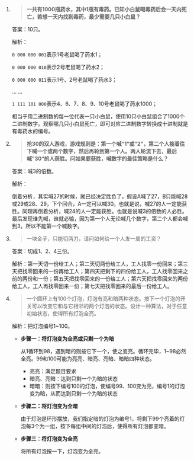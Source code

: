 1. > **一共有1000瓶药水，其中1瓶有毒药。已知小白鼠喝毒药后会一天内死亡，若想一天内找到毒药，最少需要几只小白鼠？**

   答案：10只。

   解析：

   `0 000 000 001`表示1号老鼠喝了药水1；

   `0 000 000 010`表示2号老鼠喝了药水2；

   `0 000 000 011`表示1号、2号老鼠喝了药水3；

   ... ...

   `1 111 101 000`表示4、6、7、8、9、10号老鼠喝了药水1000；

   相当于用二进制数的每一位代表一只小白鼠，使用10只小白鼠组合了1000个二进制数字。观察哪几只小白鼠死亡，即可对应二进制数字转换成十进制就是有毒药水的编号。

2. > **抢30的双人游戏，游戏规则是：第一个喊“1”或”2“，第二个人接着往下喊一个或两个数字，然后再轮到第一个人。两人轮流下去，最后喊”30“的人获胜。问如果要获胜，喊数字的最佳策略是什么？**

   答案：喊3的倍数。

   解析：

   倒着分析，其实喊27的时候，就已经决定胜负了。假设A喊了27，B只能喊28或29或28、29，下个回合，A一定可以喊30。也就是说，喊27的人一定能获胜。同理再倒着分析，喊24的人一定能获胜。也就是说喊3的倍数的人必胜。最后发现谁先喊，谁就必输，因为第一个人无论喊几个数字，第二个人都会喊到3。所以不能第一个喊数字。

3. > 一块金子，只能切两刀，请问如何给一个人发一周的工资？

   答案：切成1、2、4三份。

   解析：第一天切一份给工人；第二天切两份给工人，工人找零一份回来；第三天把找零回来的一份再给工人；第四天把剩下的四份给工人，工人找零回来之前的两份和一份；第五天把找零回来的一份给工人；第六天把找零回来的两份给工人，工人再找零回来一份；第七天把找零回来的最后一份给工人。

4. > 一个圆环上有100个灯泡，灯泡有亮和暗两种状态。按下一个灯泡的开关可以改变它和与它相邻的两个灯泡的状态。设计一种算法，对于任意初始状态，使得所有灯泡全亮。

   解析：把灯泡编号1~100。

   - **步骤一：将灯泡变为全亮或只剩一个为暗**

     从1循环到98，遇到暗的则按它下一个，使之变亮。循环完毕，1~98必然全亮。99和100可能为亮亮、暗亮、亮暗、暗暗四种状态。

     - 亮亮：满足题目要求
     - 暗亮、亮暗：达到只剩一个为暗的状态
     - 暗暗：则按下编号100的灯泡，使编号99、100变为亮，编号1的灯泡变为暗，从而达到只剩一个为暗的状态

   - **步骤二：将灯泡变为全暗**

     由于灯泡是环形摆放，我们指定暗的灯泡为编号1，将剩下99个亮着的灯泡每3个为一组，按下每组中间的灯泡后，使得所有灯泡都变暗。

   - **步骤三：将灯泡变为全亮**

     将所有灯泡按一下，灯泡变为全亮。